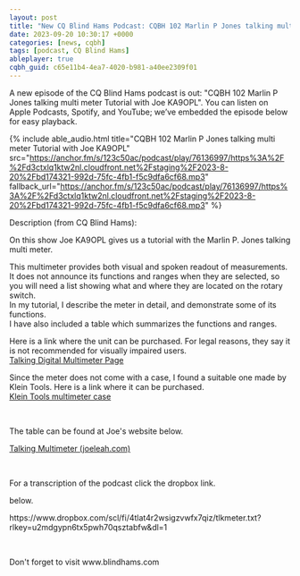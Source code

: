 ```yaml
---
layout: post
title: "New CQ Blind Hams Podcast: CQBH 102 Marlin P Jones talking multi meter Tutorial with Joe KA9OPL"
date: 2023-09-20 10:30:17 +0000
categories: [news, cqbh]
tags: [podcast, CQ Blind Hams]
ableplayer: true
cqbh_guid: c65e11b4-4ea7-4020-b981-a40ee2309f01
---
```


A new episode of the CQ Blind Hams podcast is out: "CQBH 102 Marlin P Jones talking multi meter Tutorial with Joe KA9OPL". You can listen on Apple Podcasts, Spotify, and YouTube; we’ve embedded the episode below for easy playback.

{% include able_audio.html title="CQBH 102 Marlin P Jones talking multi meter Tutorial with Joe KA9OPL" src="https://anchor.fm/s/123c50ac/podcast/play/76136997/https%3A%2F%2Fd3ctxlq1ktw2nl.cloudfront.net%2Fstaging%2F2023-8-20%2Fbd174321-992d-75fc-4fb1-f5c9dfa6cf68.mp3" fallback_url="https://anchor.fm/s/123c50ac/podcast/play/76136997/https%3A%2F%2Fd3ctxlq1ktw2nl.cloudfront.net%2Fstaging%2F2023-8-20%2Fbd174321-992d-75fc-4fb1-f5c9dfa6cf68.mp3" %}

Description (from CQ Blind Hams):

<p>On this show Joe KA9OPL gives us a tutorial with the Marlin P. Jones talking multi meter.</p>
<p>This multimeter provides both visual and spoken readout of measurements.<br>It does not announce its functions and ranges when they are selected, so you will need a list showing what and where they are located on the rotary switch.<br>In my tutorial, I describe the meter in detail, and demonstrate some of its functions.<br>I have also included a table which summarizes the functions and ranges.</p>
<p>Here is a link where the unit can be purchased. For legal reasons, they say it is not recommended for visually impaired users.<br><a href="https://www.mpja.com/Talking-Digital-Multimeter/productinfo/35042%20ME/">Talking Digital Multimeter Page</a></p>
<p>Since the meter does not come with a case, I found a suitable one made by Klein Tools. Here is a link where it can be purchased.<br><a href="https://www.amazon.com/dp/B004O9IWXK?ref_=pe_386300_442618370_TE_sc_as_ri_0">Klein Tools multimeter case</a></p>
<p><br></p>
<p>The table can be found at Joe&#39;s website below.</p>
<p><a href="https://joeleah.com/tlkmeter.html">Talking Multimeter (joeleah.com)</a></p>
<p><br></p>
<p>For a transcription of the podcast click the dropbox link.</p>
<p> below.</p>
<p>https://www.dropbox.com/scl/fi/4tlat4r2wsigzvwfx7qiz/tlkmeter.txt?rlkey=u2mdgypn6tx5pwh70qsztabfw&amp;dl=1</p>
<p><br></p>
<p>Don&#39;t forget to visit www.blindhams.com</p>
<p><br></p>
<p><br></p>
